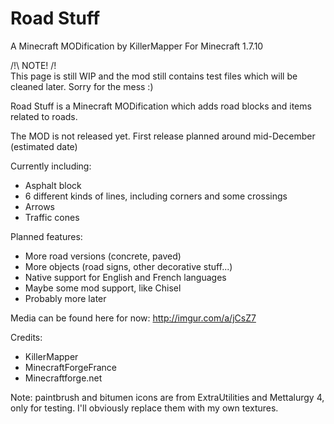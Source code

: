 # Road Stuff
A Minecraft MODification by KillerMapper
For Minecraft 1.7.10

/!\ NOTE! /!\
This page is still WIP and the mod still contains test files which will be cleaned later. Sorry for the mess :)

Road Stuff is a Minecraft MODification which adds road blocks and items related to roads.

The MOD is not released yet. First release planned around mid-December (estimated date)

Currently including:
- Asphalt block
- 6 different kinds of lines, including corners and some crossings
- Arrows
- Traffic cones

Planned features:
- More road versions (concrete, paved)
- More objects (road signs, other decorative stuff...)
- Native support for English and French languages
- Maybe some mod support, like Chisel
- Probably more later

Media can be found here for now: http://imgur.com/a/jCsZ7

Credits:

- KillerMapper
- MinecraftForgeFrance
- Minecraftforge.net

Note: paintbrush and bitumen icons are from ExtraUtilities and Mettalurgy 4, only for testing. I'll obviously replace them with my own textures.
